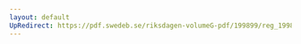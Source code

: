```yaml
---
layout: default
UpRedirect: https://pdf.swedeb.se/riksdagen-volumeG-pdf/199899/reg_199899/reg_199899_0376.pdf
---
```

